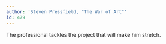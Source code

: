 ```yaml
---
author: 'Steven Pressfield, "The War of Art"'
id: 479
---
```


The professional tackles the project that will make him stretch.
